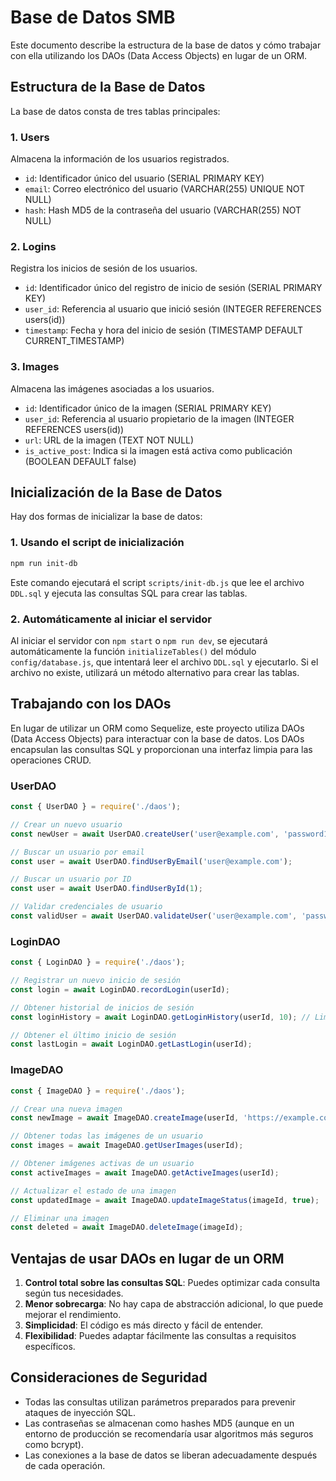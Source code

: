 # Base de Datos SMB

Este documento describe la estructura de la base de datos y cómo trabajar con ella utilizando los DAOs (Data Access Objects) en lugar de un ORM.

## Estructura de la Base de Datos

La base de datos consta de tres tablas principales:

### 1. Users
Almacena la información de los usuarios registrados.
- `id`: Identificador único del usuario (SERIAL PRIMARY KEY)
- `email`: Correo electrónico del usuario (VARCHAR(255) UNIQUE NOT NULL)
- `hash`: Hash MD5 de la contraseña del usuario (VARCHAR(255) NOT NULL)

### 2. Logins
Registra los inicios de sesión de los usuarios.
- `id`: Identificador único del registro de inicio de sesión (SERIAL PRIMARY KEY)
- `user_id`: Referencia al usuario que inició sesión (INTEGER REFERENCES users(id))
- `timestamp`: Fecha y hora del inicio de sesión (TIMESTAMP DEFAULT CURRENT_TIMESTAMP)

### 3. Images
Almacena las imágenes asociadas a los usuarios.
- `id`: Identificador único de la imagen (SERIAL PRIMARY KEY)
- `user_id`: Referencia al usuario propietario de la imagen (INTEGER REFERENCES users(id))
- `url`: URL de la imagen (TEXT NOT NULL)
- `is_active_post`: Indica si la imagen está activa como publicación (BOOLEAN DEFAULT false)

## Inicialización de la Base de Datos

Hay dos formas de inicializar la base de datos:

### 1. Usando el script de inicialización

```bash
npm run init-db
```

Este comando ejecutará el script `scripts/init-db.js` que lee el archivo `DDL.sql` y ejecuta las consultas SQL para crear las tablas.

### 2. Automáticamente al iniciar el servidor

Al iniciar el servidor con `npm start` o `npm run dev`, se ejecutará automáticamente la función `initializeTables()` del módulo `config/database.js`, que intentará leer el archivo `DDL.sql` y ejecutarlo. Si el archivo no existe, utilizará un método alternativo para crear las tablas.

## Trabajando con los DAOs

En lugar de utilizar un ORM como Sequelize, este proyecto utiliza DAOs (Data Access Objects) para interactuar con la base de datos. Los DAOs encapsulan las consultas SQL y proporcionan una interfaz limpia para las operaciones CRUD.

### UserDAO

```javascript
const { UserDAO } = require('./daos');

// Crear un nuevo usuario
const newUser = await UserDAO.createUser('user@example.com', 'password123');

// Buscar un usuario por email
const user = await UserDAO.findUserByEmail('user@example.com');

// Buscar un usuario por ID
const user = await UserDAO.findUserById(1);

// Validar credenciales de usuario
const validUser = await UserDAO.validateUser('user@example.com', 'password123');
```

### LoginDAO

```javascript
const { LoginDAO } = require('./daos');

// Registrar un nuevo inicio de sesión
const login = await LoginDAO.recordLogin(userId);

// Obtener historial de inicios de sesión
const loginHistory = await LoginDAO.getLoginHistory(userId, 10); // Limitar a 10 registros

// Obtener el último inicio de sesión
const lastLogin = await LoginDAO.getLastLogin(userId);
```

### ImageDAO

```javascript
const { ImageDAO } = require('./daos');

// Crear una nueva imagen
const newImage = await ImageDAO.createImage(userId, 'https://example.com/image.jpg', false);

// Obtener todas las imágenes de un usuario
const images = await ImageDAO.getUserImages(userId);

// Obtener imágenes activas de un usuario
const activeImages = await ImageDAO.getActiveImages(userId);

// Actualizar el estado de una imagen
const updatedImage = await ImageDAO.updateImageStatus(imageId, true);

// Eliminar una imagen
const deleted = await ImageDAO.deleteImage(imageId);
```

## Ventajas de usar DAOs en lugar de un ORM

1. **Control total sobre las consultas SQL**: Puedes optimizar cada consulta según tus necesidades.
2. **Menor sobrecarga**: No hay capa de abstracción adicional, lo que puede mejorar el rendimiento.
3. **Simplicidad**: El código es más directo y fácil de entender.
4. **Flexibilidad**: Puedes adaptar fácilmente las consultas a requisitos específicos.

## Consideraciones de Seguridad

- Todas las consultas utilizan parámetros preparados para prevenir ataques de inyección SQL.
- Las contraseñas se almacenan como hashes MD5 (aunque en un entorno de producción se recomendaría usar algoritmos más seguros como bcrypt).
- Las conexiones a la base de datos se liberan adecuadamente después de cada operación. 